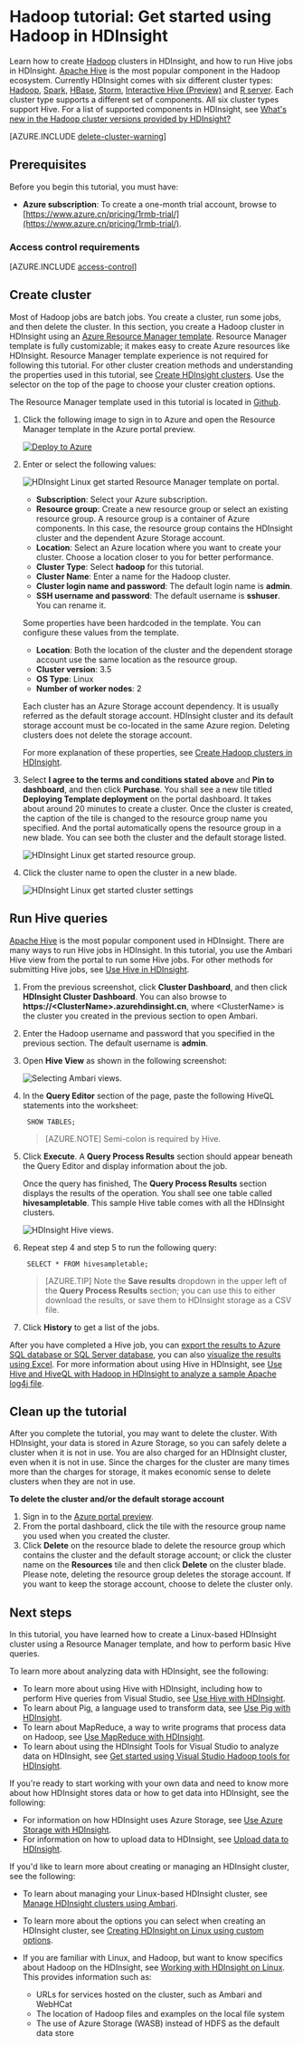 <properties
    pageTitle="Hadoop tutorial: Get started with Hadoop and Hive in HDInsight | Azure"
    description="Follow this tutorial to get started using Hadoop in HDInsight. Learn how to create Linux clusters, and query data with Hive."
    services="hdinsight"
    documentationcenter=""
    author="mumian"
    manager="jhubbard"
    editor="cgronlun"
    tags="azure-portal" />
<tags
    ms.assetid="6a12ed4c-9d49-4990-abf5-0a79fdfca459"
    ms.service="hdinsight"
    ms.devlang="na"
    ms.topic="hero-article"
    ms.tgt_pltfrm="na"
    ms.workload="big-data"
    ms.date="01/17/2017"
    wacn.date=""
    ms.author="jgao" />

# Hadoop tutorial: Get started using Hadoop in HDInsight

Learn how to create [Hadoop](http://hadoop.apache.org/) clusters in HDInsight, and how to run Hive jobs in HDInsight. [Apache Hive](https://hive.apache.org/) is the most popular component in the Hadoop ecosystem. Currently HDInsight comes with six different cluster types: [Hadoop](/documentation/articles/hdinsight-hadoop-introduction/), [Spark](/documentation/articles/hdinsight-apache-spark-overview/), [HBase](/documentation/articles/hdinsight-hbase-overview/), [Storm](/documentation/articles/hdinsight-storm-overview/), [Interactive Hive (Preview)](/documentation/articles/hdinsight-hadoop-use-interactive-hive/) and [R server](/documentation/articles/hdinsight-hadoop-r-server-overview/).  Each cluster type supports a different set of components. All six cluster types support Hive. For a list of supported components in HDInsight, see [What's new in the Hadoop cluster versions provided by HDInsight?](/documentation/articles/hdinsight-component-versioning/)  

[AZURE.INCLUDE [delete-cluster-warning](../../includes/hdinsight-delete-cluster-warning.md)]
## Prerequisites
Before you begin this tutorial, you must have:

* **Azure subscription**: To create a one-month trial account, browse to [https://www.azure.cn/pricing/1rmb-trial/](https://www.azure.cn/pricing/1rmb-trial/).

### Access control requirements
[AZURE.INCLUDE [access-control](../../includes/hdinsight-access-control-requirements.md)]

## <a name="create-cluster"></a> Create cluster

Most of Hadoop jobs are batch jobs. You create a cluster, run some jobs, and then delete the cluster. In this section, you create a Hadoop cluster in HDInsight using an [Azure Resource Manager template](/documentation/articles/resource-group-template-deploy/). Resource Manager template is fully customizable; it makes easy to create Azure resources like HDInsight. Resource Manager template experience is not required for following this tutorial. For other cluster creation methods and understanding the properties used in this tutorial, see [Create HDInsight clusters](/documentation/articles/hdinsight-hadoop-provision-linux-clusters/). Use the selector on the top of the page to choose your cluster creation options.

The Resource Manager template used in this tutorial is located in [Github](https://github.com/Azure/azure-quickstart-templates/tree/master/101-hdinsight-linux-ssh-password/). 

1. Click the following image to sign in to Azure and open the Resource Manager template in the Azure portal preview. 
   
    <a href="https://portal.azure.cn/#create/Microsoft.Template/uri/https%3A%2F%2Fraw.githubusercontent.com%2FAzure%2Fazure-quickstart-templates%2Fmaster%2F101-hdinsight-linux-ssh-password%2Fazuredeploy.json" target="_blank"><img src="./media/hdinsight-hadoop-linux-tutorial-get-started/deploy-to-azure.png" alt="Deploy to Azure"></a>
2. Enter or select the following values:
   
    ![HDInsight Linux get started Resource Manager template on portal](./media/hdinsight-hadoop-linux-tutorial-get-started/hdinsight-linux-get-started-arm-template-on-portal.png).
   
    * **Subscription**: Select your Azure subscription.
    * **Resource group**: Create a new resource group or select an existing resource group.  A resource group is a container of Azure components.  In this case, the resource group contains the HDInsight cluster and the dependent Azure Storage account. 
    * **Location**: Select an Azure location where you want to create your cluster.  Choose a location closer to you for better performance. 
    * **Cluster Type**: Select **hadoop** for this tutorial.
    * **Cluster Name**: Enter a name for the Hadoop cluster.
    * **Cluster login name and password**: The default login name is **admin**.
    * **SSH username and password**: The default username is **sshuser**.  You can rename it. 
     
    Some properties have been hardcoded in the template.  You can configure these values from the template.

    * **Location**: Both the location of the cluster and the dependent storage account use the same location as the resource group.
    * **Cluster version**: 3.5
    * **OS Type**: Linux
    * **Number of worker nodes**: 2

     Each cluster has an Azure Storage account dependency. It is usually referred as the default storage account. HDInsight cluster and its default storage account must be co-located in the same Azure region. Deleting clusters does not delete the storage account. 
     
     For more explanation of these properties, see [Create Hadoop clusters in HDInsight](/documentation/articles/hdinsight-hadoop-provision-linux-clusters/).

3. Select **I agree to the terms and conditions stated above** and **Pin to dashboard**, and then click **Purchase**. You shall see a new tile titled **Deploying Template deployment** on the portal dashboard. It takes about around 20 minutes to create a cluster. Once the cluster is created, the caption of the tile is changed to the resource group name you specified. And the portal automatically opens the resource group in a new blade. You can see both the cluster and the default storage listed.
   
    ![HDInsight Linux get started resource group](./media/hdinsight-hadoop-linux-tutorial-get-started/hdinsight-linux-get-started-resource-group.png).

4. Click the cluster name to open the cluster in a new blade.

    ![HDInsight Linux get started cluster settings](./media/hdinsight-hadoop-linux-tutorial-get-started/hdinsight-linux-get-started-cluster-settings.png)

## Run Hive queries
[Apache Hive](/documentation/articles/hdinsight-use-hive/) is the most popular component used in HDInsight. There are many ways to run Hive jobs in HDInsight. In this tutorial, you use the Ambari Hive view from the portal to run some Hive jobs. For other methods for submitting Hive jobs, see [Use Hive in HDInsight](/documentation/articles/hdinsight-use-hive/).

1. From the previous screenshot, click **Cluster Dashboard**, and then click **HDInsight Cluster Dashboard**.  You can also browse to  **https://&lt;ClusterName>.azurehdinsight.cn**, where &lt;ClusterName> is the cluster you created in the previous section to open Ambari.
2. Enter the Hadoop username and password that you specified in the previous section. The default username is **admin**.
3. Open **Hive View** as shown in the following screenshot:
   
    ![Selecting Ambari views](./media/hdinsight-hadoop-linux-tutorial-get-started/selecthiveview.png).
4. In the **Query Editor** section of the page, paste the following HiveQL statements into the worksheet:
   
        SHOW TABLES;
   
    > [AZURE.NOTE]
    > Semi-colon is required by Hive.       
    > 
    > 
5. Click **Execute**. A **Query Process Results** section should appear beneath the Query Editor and display information about the job. 
   
    Once the query has finished, The **Query Process Results** section displays the results of the operation. You shall see one table called **hivesampletable**. This sample Hive table comes with all the HDInsight clusters.
   
    ![HDInsight Hive views](./media/hdinsight-hadoop-linux-tutorial-get-started/hiveview.png).
6. Repeat step 4 and step 5 to run the following query:
   
        SELECT * FROM hivesampletable;
   
    > [AZURE.TIP]
    > Note the **Save results** dropdown in the upper left of the **Query Process Results** section; you can use this to either download the results, or save them to HDInsight storage as a CSV file.
    > 
    > 
7. Click **History** to get a list of the jobs.

After you have completed a Hive job, you can [export the results to Azure SQL database or SQL Server database](/documentation/articles/hdinsight-use-sqoop-mac-linux/), you can also [visualize the results using Excel](/documentation/articles/hdinsight-connect-excel-power-query/). For more information about using Hive in HDInsight, see [Use Hive and HiveQL with Hadoop in HDInsight to analyze a sample Apache log4j file](/documentation/articles/hdinsight-use-hive/).

## Clean up the tutorial
After you complete the tutorial, you may want to delete the cluster. With HDInsight, your data is stored in Azure Storage, so you can safely delete a cluster when it is not in use. You are also charged for an HDInsight cluster, even when it is not in use. Since the charges for the cluster are many times more than the charges for storage, it makes economic sense to delete clusters when they are not in use. 

**To delete the cluster and/or the default storage account**

1. Sign in to the [Azure portal preview](https://portal.azure.cn).
2. From the portal dashboard, click the tile with the resource group name you used when you created the cluster.
3. Click **Delete** on the resource blade to delete the resource group which contains the cluster and the default storage account; or click the cluster name on the **Resources** tile and then click **Delete** on the cluster blade. Please note, deleting the resource group deletes the storage account. If you want to keep the storage account, choose to delete the cluster only.

## Next steps
In this tutorial, you have learned how to create a Linux-based HDInsight cluster using a Resource Manager template, and how to perform basic Hive queries.

To learn more about analyzing data with HDInsight, see the following:

* To learn more about using Hive with HDInsight, including how to perform Hive queries from Visual Studio, see [Use Hive with HDInsight][hdinsight-use-hive].
* To learn about Pig, a language used to transform data, see [Use Pig with HDInsight][hdinsight-use-pig].
* To learn about MapReduce, a way to write programs that process data on Hadoop, see [Use MapReduce with HDInsight][hdinsight-use-mapreduce].
* To learn about using the HDInsight Tools for Visual Studio to analyze data on HDInsight, see [Get started using Visual Studio Hadoop tools for HDInsight](/documentation/articles/hdinsight-hadoop-visual-studio-tools-get-started/).

If you're ready to start working with your own data and need to know more about how HDInsight stores data or how to get data into HDInsight, see the following:

* For information on how HDInsight uses Azure Storage, see [Use Azure Storage with HDInsight](/documentation/articles/hdinsight-hadoop-use-blob-storage/).
* For information on how to upload data to HDInsight, see [Upload data to HDInsight][hdinsight-upload-data].

If you'd like to learn more about creating or managing an HDInsight cluster, see the following:

* To learn about managing your Linux-based HDInsight cluster, see [Manage HDInsight clusters using Ambari](/documentation/articles/hdinsight-hadoop-manage-ambari/).
* To learn more about the options you can select when creating an HDInsight cluster, see [Creating HDInsight on Linux using custom options](/documentation/articles/hdinsight-hadoop-provision-linux-clusters/).
* If you are familiar with Linux, and Hadoop, but want to know specifics about Hadoop on the HDInsight, see [Working with HDInsight on Linux](/documentation/articles/hdinsight-hadoop-linux-information/). This provides information such as:
  
    * URLs for services hosted on the cluster, such as Ambari and WebHCat
    * The location of Hadoop files and examples on the local file system
    * The use of Azure Storage (WASB) instead of HDFS as the default data store

[1]: /documentation/articles/hdinsight-hadoop-visual-studio-tools-get-started/

[hdinsight-provision]: /documentation/articles/hdinsight-provision-linux-clusters/
[hdinsight-upload-data]: /documentation/articles/hdinsight-upload-data/
[hdinsight-use-mapreduce]: /documentation/articles/hdinsight-use-mapreduce/
[hdinsight-use-hive]: /documentation/articles/hdinsight-use-hive/
[hdinsight-use-pig]: /documentation/articles/hdinsight-use-pig/